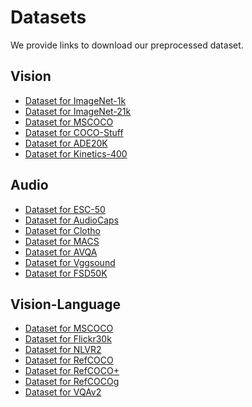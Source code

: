 # Datasets

We provide links to download our preprocessed dataset.

## Vision
 * <a href="https://www.image-net.org/download.php"> Dataset for ImageNet-1k </a>
 * <a href="https://www.image-net.org/download.php"> Dataset for ImageNet-21k </a>
 * <a href="https://cocodataset.org/#download"> Dataset for MSCOCO </a>
 * <a href="https://github.com/open-mmlab/mmsegmentation/blob/main/docs/en/user_guides/2_dataset_prepare.md#coco-stuff-164k"> Dataset for COCO-Stuff </a>
 * <a href="http://data.csail.mit.edu/places/ADEchallenge/ADEChallengeData2016.zip"> Dataset for ADE20K </a>
 * <a href="https://academictorrents.com/details/184d11318372f70018cf9a72ef867e2fb9ce1d26"> Dataset for Kinetics-400 </a>

## Audio
 * <a href="https://one-peace-shanghai.oss-accelerate.aliyuncs.com/one_peace_datasets/esc50.zip"> Dataset for ESC-50 </a>
 * <a href="https://one-peace-shanghai.oss-accelerate.aliyuncs.com/one_peace_datasets/audiocaps.zip"> Dataset for AudioCaps </a>
 * <a href="https://one-peace-shanghai.oss-accelerate.aliyuncs.com/one_peace_datasets/clotho.zip"> Dataset for Clotho </a>
 * <a href="https://one-peace-shanghai.oss-accelerate.aliyuncs.com/one_peace_datasets/macs.zip"> Dataset for MACS </a>
 * <a href="https://one-peace-shanghai.oss-accelerate.aliyuncs.com/one_peace_datasets/avqa.zip"> Dataset for AVQA </a>
 * <a href="https://one-peace-shanghai.oss-accelerate.aliyuncs.com/one_peace_datasets/vggsound.zip"> Dataset for Vggsound </a>
 * <a href="https://one-peace-shanghai.oss-accelerate.aliyuncs.com/one_peace_datasets/fsd50K.zip"> Dataset for FSD50K </a>

## Vision-Language
 * <a href="https://one-peace-shanghai.oss-accelerate.aliyuncs.com/one_peace_datasets/mscoco.zip"> Dataset for MSCOCO </a>
 * <a href="https://one-peace-shanghai.oss-accelerate.aliyuncs.com/one_peace_datasets/flickr30k.zip"> Dataset for Flickr30k </a>
 * <a href="https://one-peace-shanghai.oss-accelerate.aliyuncs.com/one_peace_datasets/nlvr2.zip"> Dataset for NLVR2 </a>
 * <a href="https://one-peace-shanghai.oss-accelerate.aliyuncs.com/one_peace_datasets/refcoco.zip"> Dataset for RefCOCO </a>
 * <a href="https://one-peace-shanghai.oss-accelerate.aliyuncs.com/one_peace_datasets/refcoco%2B.zip"> Dataset for RefCOCO+ </a>
 * <a href="https://one-peace-shanghai.oss-accelerate.aliyuncs.com/one_peace_datasets/refcocog.zip"> Dataset for RefCOCOg </a>
 * <a href="https://one-peace-shanghai.oss-accelerate.aliyuncs.com/one_peace_datasets/vqa.zip"> Dataset for VQAv2 </a>
